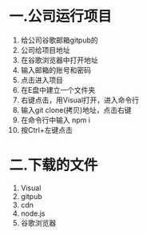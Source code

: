 # 一.公司运行项目
1. 给公司谷歌邮箱gitpub的
2. 公司给项目地址
3. 在谷歌浏览器中打开地址
4. 输入邮箱的账号和密码
5. 点击进入项目
6. 在E盘中建立一个文件夹
7. 右键点击，用Visual打开，进入命令行
8. 输入git clone(拷贝)地址，点击右键
9. 在命令行中输入 npm i
10. 按Ctrl+左键点击

# 二.下载的文件
1. Visual
2. gitpub
3. cdn
4. node.js
5. 谷歌浏览器